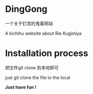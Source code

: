 # DingGong
一个关于钉宫的鬼畜网站

A kichihu website about Rie Kugimiya

# Installation process
把文件git clone 到本地即可

just git clone the file to the local


**Just have fun !**
